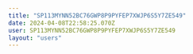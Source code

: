 ```yaml
---
title: "SP113MYNN52BC76GWP8P9PYFEP7XWJP6S5Y7ZE549"
date: 2024-04-08T22:58:25.070Z
user: SP113MYNN52BC76GWP8P9PYFEP7XWJP6S5Y7ZE549
layout: "users"
---
```

    